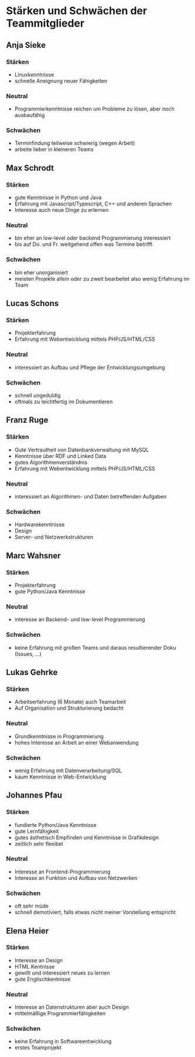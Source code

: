 ﻿# Stärken und Schwächen der Teammitglieder

## Anja Sieke
### Stärken
* Linuxkenntnisse 
* schnelle Aneignung neuer Fähigkeiten

### Neutral
* Programmierkenntnisse reichen um Probleme zu lösen, aber noch ausbaufähig

### Schwächen
* Terminfindung teilweise schwierig (wegen Arbeit)
* arbeite lieber in kleineren Teams

## Max Schrodt
### Stärken
* gute Kenntnisse in Python und Java
* Erfahrung mit Javascript/Typescript, C++ und anderen Sprachen
* Interesse auch neue Dinge zu erlernen

### Neutral
* bin eher an low-level oder backend Programmierung interessiert
* bis auf Do. und Fr. weitgehend offen was Termine betrifft

### Schwächen
* bin eher unorganisiert
* meisten Projekte allein oder zu zweit bearbeitet also wenig Erfahrung im Team

## Lucas Schons
### Stärken
* Projekterfahrung
* Erfahrung mit Webentwicklung mittels PHP/JS/HTML/CSS

### Neutral
* interessiert an Aufbau und Pflege der Entwicklungsumgebung

### Schwächen
* schnell ungeduldig
* oftmals zu leichtfertig im Dokumentieren


## Franz Ruge
### Stärken
* Gute Vertrautheit von Datenbankverwaltung mit MySQL
* Kenntnisse über RDF und Linked Data
* gutes Algorithmenverständnis
* Erfahrung mit Webentwicklung mittels PHP/JS/HTML/CSS

### Neutral
* interessiert an Algorithmen- und Daten betreffenden Aufgaben 

### Schwächen
* Hardwarekenntnisse
* Design 
* Server- und Netzwerkstrukturen


## Marc Wahsner
### Stärken
* Projekterfahrung
* gute Python/Java Kenntnisse

### Neutral
* interesse an Backend- und low-level Programmierung

### Schwächen
* keine Erfahrung mit großen Teams und daraus resultierender Doku (Issues, ...)


## Lukas Gehrke
### Stärken
* Arbeitserfahrung (6 Monate) auch Teamarbeit
* Auf Organisation und Strukturierung bedacht

### Neutral
* Grundkenntnisse in Programmierung
* hohes Interesse an Arbeit an einer Webanwendung

### Schwächen
* wenig Erfahrung mit Datenverarbeitung/SQL
* kaum Kenntnisse in Web-Entwicklung


## Johannes Pfau
### Stärken
* fundierte Python/Java Kenntnisse
* gute Lernfähigkeit
* gutes ästhetisch Empfinden und Kenntnisse in Grafikdesign
* zeitlich sehr flexibel

### Neutral
* Interesse an Frontend-Programmierung
* Interesse an Funktion und Aufbau von Netzwerken

### Schwächen
* oft sehr müde
* schnell demotiviert, falls etwas nicht meiner Vorstellung entspricht

## Elena Heier
### Stärken
* Interesse an Design
* HTML Kentnisse
* gewillt und interessiert neues zu lernen
* gute Englischkentnisse

### Neutral
* Interesse an Datenstrukturen aber auch Design
* mittelmäßige Programmierfähigkeiten

### Schwächen
* keine Erfahrung in Softwareentwicklung 
* erstes Teamprojekt
